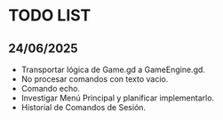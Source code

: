 # TODO LIST
## 24/06/2025
* Transportar lógica de Game.gd a GameEngine.gd.
* No procesar comandos con texto vacio.
* Comando echo.
* Investigar Menú Principal y planificar implementarlo.
* Historial de Comandos de Sesión.